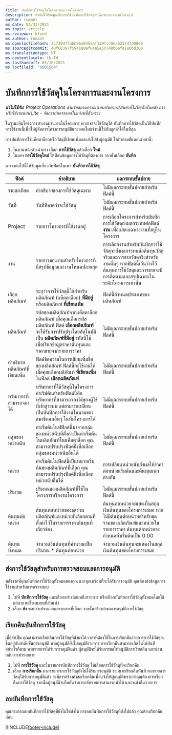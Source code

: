 ```yaml
---
title: บันทึกการใช้วัสดุในโครงการและงานโครงการ
description: หัวข้อนี้ให้ข้อมูลเกี่ยวกับวิธีบันทึกการใช้วัสดุกับโครงการและงานโครงการ
author: rumant
ms.date: 03/31/2021
ms.topic: article
ms.reviewer: kfend
ms.author: rumant
ms.openlocfilehash: 3c739d7fabb96a845eaf139fcc9eab21247b0860
ms.sourcegitcommit: 40f68387f594180af64a5e5c748b6efa188bd300
ms.translationtype: HT
ms.contentlocale: th-TH
ms.lasthandoff: 05/10/2021
ms.locfileid: "6001584"
---
```

# <a name="record-material-usage-on-projects-and-project-tasks"></a>บันทึกการใช้วัสดุในโครงการและงานโครงการ

_**นำไปใช้กับ:** Project Operations สำหรับสถานการณ์ตามทรัพยากร/สินค้าที่ไม่ได้เก็บในคลัง การปรับใช้งานแบบ Lite - จัดการกับการออกใบแจ้งหนี้ชั่วคราว_

ในฐานะทีมโครงการทำงานผ่านงานในโครงการ พวกเขาจะใช้วัสดุได้ บันทึกการใช้วัสดุเป็นวิธีบันทึกการใช้งานนี้เพื่อให้ผู้จัดการโครงการอนุมัติและออกใบแจ้งหนี้ให้กับลูกค้าได้ในที่สุด 

การบันทึกการใช้แค็ตตาล็อกหรือวัสดุที่เขียนเพิ่มและส่งไปยังผู้อนุมัติ ให้ทำตามขั้นตอนเหล่านี้: 

1. ในบานหน้าต่างนำทาง เลือก **การใช้วัสดุ** แล้วเลือก **ใหม่**
2. ในเพจ **การใช้วัสดุใหม่** ให้ป้อนข้อมูลการใช้วัสดุที่ต้องการ จากนั้นเลือก **บันทึก**

ตารางต่อไปนี้ให้ข้อมูลเกี่ยวกับฟิลด์ในเพจ **บันทึกการใช้วัสดุ** 

| **ฟิลด์** | **คำอธิบาย** | **ผลกระทบขั้นปลาย** |
| --- | --- | --- |
| รายละเอียด | คำอธิบายของการใช้วัสดุเฉพาะ | ไม่มีผลกระทบขั้นปลายสำหรับฟิลด์นี้ |
| วันที่ | วันที่ที่คาดว่าจะใช้วัสดุ | ไม่มีผลกระทบขั้นปลายสำหรับฟิลด์นี้ |
| Project | รายการโครงการที่ใช้งานอยู่ | การเลือกโครงการสำหรับบันทึกการใช้วัสดุส่งผลกระทบต่อฟิลด์ **งาน** เพื่อแสดงเฉพาะงานที่อยู่ในโครงการ |
| งาน | รายการของงานสำหรับโครงการที่มีสรุปข้อมูลและงานโหนดปลายสุด | การเลือกงานสำหรับบันทึกการใช้วัสดุจะส่งผลกระทบต่อต้นทุนวัสดุจริงและการขายวัสดุจริงสำหรับงานนั้นๆ หากฟิลด์นี้เว้นว่างไว้ ต้นทุนการใช้วัสดุและการขายจะมีการติดตามและสรุปเฉพาะในระดับโครงการเท่านั้น |
| เลือกผลิตภัณฑ์ | ระบุว่าการใช้วัสดุนี้ใช้สำหรับผลิตภัณฑ์ (แค็ตตาล็อก) **ที่มีอยู่** หรือผลิตภัณฑ์ **ที่เขียนเพิ่ม** | ฟิลด์นี้กำหนดประเภทของผลิตภัณฑ์ |
| ผลิตภัณฑ์ | รหัสของผลิตภัณฑ์จากแค็ตตาล็อกผลิตภัณฑ์ เมื่อคุณเลือกรหัสผลิตภัณฑ์ ฟิลด์ **เลือกผลิตภัณฑ์** จะได้รับการปรับปรุงโดยอัตโนมัติเป็น **ผลิตภัณฑ์ที่มีอยู่** รหัสนี้ใช้เพื่อเรียกข้อมูลราคาต้นทุนและราคาขายจากรายการราคา | ไม่มีผลกระทบขั้นปลายสำหรับฟิลด์นี้ |
| คำอธิบายผลิตภัณฑ์ที่เขียนเพิ่ม | ฟิลด์ข้อความในการเขียนเพิ่มชื่อของผลิตภัณฑ์ ฟิลด์นี้จะใช้งานได้เมื่อคุณเลือกผลิภัณฑ์ **ที่เขียนเพิ่ม** ในฟิลด์ **เลือกผลิตภัณฑ์**| ไม่มีผลกระทบขั้นปลายสำหรับฟิลด์นี้ |
| ทรัพยากรที่สามารถจองได้| ทรัพยากรที่ใช้วัสดุนี้ในโครงการ ค่าเริม่ต้นสำหรับฟิลด์นี้คือทรัพยากรที่สามารถจองได้ของผู้ใช้ที่เข้าสู่ระบบ แต่สามารถเปลี่ยนเป็นบันทึกการใช้งานในนามของสมาชิกคนอื่นๆ ในทีมโครงการได้ | ไม่มีผลกระทบขั้นปลายสำหรับฟิลด์นี้ |
| กลุ่มของหน่วยนับ | ค่าเริ่มต้นในฟฟิลด์นี้มาจากกลุ่มของหน่วยนับที่ตั้งค่าเป็นค่าเริ่มต้นในผลิตภัณฑ์ในแค็ตตาล็อก คุณสามารถปรับปรุงฟิลด์นี้เพื่อเลือกกลุ่มของหน่วยนับอื่นได้ | ไม่มีผลกระทบขั้นปลายสำหรับฟิลด์นี้ |
| หน่วย | ค่าเริ่มต้นในฟิลด์นี้เป็นหน่วยเริ่มต้นของผลิตภัณฑ์ที่เลือก คุณสามารถปรับปรุงฟิลด์นี้เพื่อเลือกหน่วยนับอื่นได้ | การเปลี่ยนหน่วยนับส่งผลให้ราคาต่อหน่วยเริ่มต้นและต้นทุนแตกต่างกัน |
| ปริมาณ | ปริมาณของผลิตภัณฑ์ที่ใช้ในโครงการหรืองานโครงการ | ไม่มีผลกระทบขั้นปลายสำหรับฟิลด์นี้ |
| ต้นทุนต่อหน่วย | ต้นทุนต่อหน่วยของชุดรวมผลิตภัณฑ์และหน่วยที่เลือกตามที่ตั้งค่าไว้ในรายการราคาต้นทุนที่เกี่ยวข้อง | ต้นทุนต่อหน่วยจะแสดงในสกุลเงินต้นทุนของโครงการเสมอ หากไม่มีต้นทุนต่อหน่วยสำหรับชุดรวมของผลิตภัณฑ์และหน่วยในรายการราคา ต้นทุนต่อหน่วยจะกำหนดค่าเริ่มต้นเป็น 0.00 |
| ต้นทุนทั้งหมด | จำนวนเงินต้นทุนที่คำนวณเป็นปริมาณ \* ต้นทุนต่อหน่วย| จำนวนเงินต้นทุนจะแสดงในสกุลเงินต้นทุนของโครงการเสมอ |


## <a name="submit-material-usage-for-review-and-approval"></a>ส่งการใช้วัสดุสำหรับการตรวจสอบและการอนุมัติ 
หลังจากที่คุณบันทึกการใช้วัสดุทั้งหมดของคุณ และคุณพร้อมที่จะได้รับการอนุมัติ คุณต้องส่งข้อมูลการใช้งานสำหรับการตรวจสอบ

1. ไปที่ **บันทึกการใช้วัสดุ** และเลือกอย่างน้อยหนึ่งรายการ หรือเลือกบันทึกการใช้วัสดุทั้งหมดโดยใช้กล่องกาเครื่องหมายที่ส่วนหัว
2. เลือก **ส่ง** ระบบจะประมวลผลรายการที่เลือก จากนั้นสร้างคำขอการอนุมัติการใช้วัสดุ

## <a name="recall-a-material-usage-log"></a>เรียกคืนบันทึกการใช้วัสดุ

เมื่อจำเป็น คุณสามารถเรียกคืนการใช้วัสดุที่ส่งมาได้ เวลาที่ต้องใช้ในการเรียกคืนรายการการใช้วัสดุจะขึ้นอยู่กับลำดับขั้นการอนุมัติ  หากผู้อนุมัติยังไม่อนุมัติรายการ การเรียกคืนสามารถเกิดขึ้นได้ทันที อย่างไรก็ตาม หากรายการได้รับการอนุมัติแล้ว ผู้อนุมัติจะได้รับการขอให้อนุมัติการเรียกคืน และย้อนกลับการทำรายการ

1. ไปที่ **การใช้วัสดุ** และในรายการบันทึกการใช้วัสดุ ให้เลือกการใช้วัสดุที่จะเรียกคืน
2. เลือก **การเรียกคืน** หากรายการการใช้วัสดุยังไม่ได้รับการอนุมัติ ระบบจะเรียกคืนทันที หากรายการวัสดุได้รับการอนุมัติแล้ว จะมีการสร้างคำขอเรียกคืนเพื่อแจ้งให้ผู้อนุมัติทราบว่าคุณต้องการเรียกคืนการใช้วัสดุ จากนั้นผู้อนุมัติจะยืนยันว่าการกลับรายการสามารถทำได้ และจะส่งคืนรายการ

## <a name="delete-a-material-usage-log"></a>ลบบันทึกการใช้วัสดุ

คุณสามารถลบบันทึกการใช้วัสดุที่ยังไม่ได้ส่งได้ การลบบันทึกการใช้วัสดุที่ส่งไปแล้ว คุณต้องเรียกคืนก่อน



[!INCLUDE[footer-include](../includes/footer-banner.md)]
